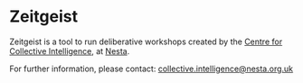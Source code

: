 # Zeitgeist

Zeitgeist is a tool to run deliberative workshops created by the [Centre for Collective Intelligence](https://www.nesta.org.uk/project/centre-collective-intelligence-design/), at [Nesta](https://nesta.org.uk).

For further information, please contact: collective.intelligence@nesta.org.uk
